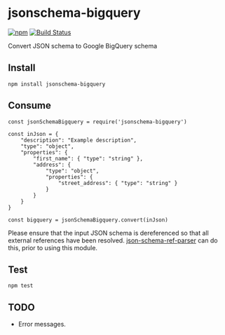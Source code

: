 # jsonschema-bigquery

[![npm](https://img.shields.io/npm/v/jsonschema-bigquery.svg)](https://www.npmjs.com/package/jsonschema-bigquery)
[![Build Status](https://travis-ci.org/thedumbterminal/jsonschema-bigquery.svg?branch=master)](https://travis-ci.org/thedumbterminal/jsonschema-bigquery)

Convert JSON schema to Google BigQuery schema

## Install

    npm install jsonschema-bigquery

## Consume

    const jsonSchemaBigquery = require('jsonschema-bigquery')
    
    const inJson = {
    	"description": "Example description",
    	"type": "object",
    	"properties": {
    		"first_name": { "type": "string" },
    		"address": {
    			"type": "object",
    			"properties": {
    				"street_address": { "type": "string" }
    			}
    		}
    	}
    }
    
    const bigquery = jsonSchemaBigquery.convert(inJson)

Please ensure that the input JSON schema is dereferenced so that all external references have been resolved. [json-schema-ref-parser](https://www.npmjs.com/package/json-schema-ref-parser) can do this, prior to using this module.

## Test

    npm test

## TODO

* Error messages.

